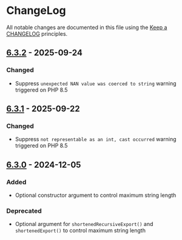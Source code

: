 # ChangeLog

All notable changes are documented in this file using the [Keep a CHANGELOG](https://keepachangelog.com/) principles.

## [6.3.2] - 2025-09-24

### Changed

* Suppress `unexpected NAN value was coerced to string` warning triggered on PHP 8.5

## [6.3.1] - 2025-09-22

### Changed

* Suppress `not representable as an int, cast occurred` warning triggered on PHP 8.5

## [6.3.0] - 2024-12-05

### Added

* Optional constructor argument to control maximum string length

### Deprecated

* Optional argument for `shortenedRecursiveExport()` and `shortenedExport()` to control maximum string length

[6.3.2]: https://github.com/sebastianbergmann/exporter/compare/6.3.1...6.3.2
[6.3.1]: https://github.com/sebastianbergmann/exporter/compare/6.3.0...6.3.1
[6.3.0]: https://github.com/sebastianbergmann/exporter/compare/6.2.0...6.3.0
